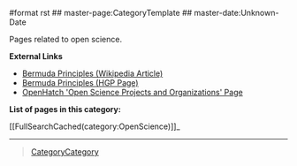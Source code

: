 \#format rst \#\# master-page:CategoryTemplate \#\# master-date:Unknown-Date

Pages related to open science.

**External Links**

-   [Bermuda Principles (Wikipedia Article)](https://en.wikipedia.org/wiki/Bermuda_Principles)
-   [Bermuda Principles (HGP Page)](http://web.ornl.gov/sci/techresources/Human_Genome/research/bermuda.shtml)
-   [OpenHatch 'Open Science Projects and Organizations' Page](https://openhatch.org/wiki/Open_Science_Projects_and_Organizations)

**List of pages in this category:**

[[FullSearchCached(category:OpenScience)]]\_

* * * * *

> [CategoryCategory](../CategoryCategory)
